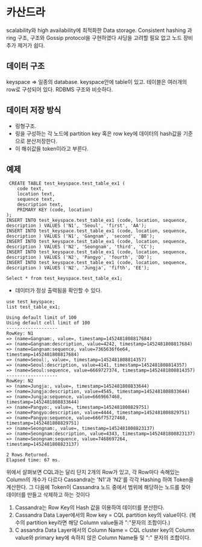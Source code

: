 # 카산드라

scalability와 high availability에 최적화한 Data storage.
Consistent hashing 과 ring 구조, 구조와 Gossip protocol을 구현하였다
샤딩을 고려할 필요 없고 노드 장비 추가 제거가 쉽다.


## 데이터 구조

keyspace => 일종의 database.
keyspace안에 table이 있고. 테이블은 여러개의 row로 구성되어 있다. 
RDBMS 구조와 비슷하다. 

## 데이터 저장 방식

* 링형구조. 
* 링을 구성하는 각 노드에 partition key 혹은 row key에 데이터의 hash값을 기준으로 분산저장한다.
* 이 해쉬값을 token이라고 부른다.

## 예제

```
 CREATE TABLE test_keyspace.test_table_ex1 ( 
    code text, 
    location text, 
    sequence text, 
    description text, 
    PRIMARY KEY (code, location)
);
INSERT INTO test_keyspace.test_table_ex1 (code, location, sequence, description ) VALUES ('N1', 'Seoul', 'first', 'AA');
INSERT INTO test_keyspace.test_table_ex1 (code, location, sequence, description ) VALUES ('N1', 'Gangnam', 'second', 'BB');
INSERT INTO test_keyspace.test_table_ex1 (code, location, sequence, description ) VALUES ('N2', 'Seongnam', 'third', 'CC');
INSERT INTO test_keyspace.test_table_ex1 (code, location, sequence, description ) VALUES ('N2', 'Pangyo', 'fourth', 'DD');
INSERT INTO test_keyspace.test_table_ex1 (code, location, sequence, description ) VALUES ('N2', 'Jungja', 'fifth', 'EE');

Select * from test_keyspace.test_table_ex1;
```
* 데이터가 정상 출력됨을 확인할 수 있다.

```
use test_keyspace;
list test_table_ex1;

Using default limit of 100
Using default cell limit of 100
-------------------
RowKey: N1
=> (name=Gangnam:, value=, timestamp=1452481808817684)
=> (name=Gangnam:description, value=4242, timestamp=1452481808817684)
=> (name=Gangnam:sequence, value=7365636f6e64, timestamp=1452481808817684)
=> (name=Seoul:, value=, timestamp=1452481808814357)
=> (name=Seoul:description, value=4141, timestamp=1452481808814357)
=> (name=Seoul:sequence, value=6669727374, timestamp=1452481808814357)
-------------------
RowKey: N2
=> (name=Jungja:, value=, timestamp=1452481808833644)
=> (name=Jungja:description, value=4545, timestamp=1452481808833644)
=> (name=Jungja:sequence, value=6669667468, timestamp=1452481808833644)
=> (name=Pangyo:, value=, timestamp=1452481808829751)
=> (name=Pangyo:description, value=4444, timestamp=1452481808829751)
=> (name=Pangyo:sequence, value=666f75727468, timestamp=1452481808829751)
=> (name=Seongnam:, value=, timestamp=1452481808823137)
=> (name=Seongnam:description, value=4343, timestamp=1452481808823137)
=> (name=Seongnam:sequence, value=7468697264, timestamp=1452481808823137)

2 Rows Returned.
Elapsed time: 67 ms.
```
위에서 살펴보면 
CQL과는 달리 단지 2개의 Row가 있고, 각 Row마다 속해있는 Column의 개수가 다르다
Cassandra는 'N1'과 'N2'를 각각 Hashing 하여 Token을 계산한다.
그 다음에 Token이 Cassandra 노드 중에서 범위에 해당하는 노드를 찾아 데이터를 만들고 삭제하고 하는 것이다



1. Cassandra는 Row Key의 Hash 값을 이용하여 데이터를 분산한다.
2. Cassandra Data Layer에서의 Row key = CQL partition key의 value이다. (복수의 partition key라면 해당 Column value들과 ":"문자의 조합이다.)
3. C assandra Data Layer에서의 Column Name = CQL cluster key의 Column value와 primary key에 속하지 않은 Column Name들 및 ":" 문자의 조합이다.
